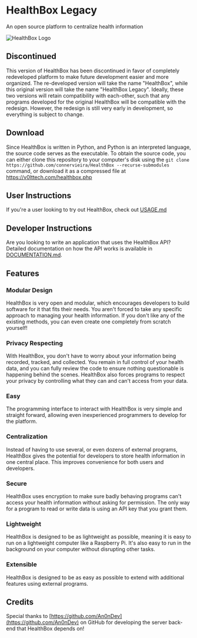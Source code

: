# HealthBox Legacy

An open source platform to centralize health information

![HealthBox Logo](https://v0lttech.com/assets/img/healthboxlogo.png)


## Discontinued

This version of HealthBox has been discontinued in favor of completely redeveloped platform to make future development easier and more organized. The re-developed version will take the name "HealthBox", while this original version will take the name "HealthBox Legacy". Ideally, these two versions will retain compatibility with each-other, such that any programs developed for the original HealthBox will be compatible with the redesign. However, the redesign is still very early in development, so everything is subject to change.


## Download

Since HealthBox is written in Python, and Python is an interpreted language, the source code serves as the executable. To obtain the source code, you can either clone this repository to your computer's disk using the `git clone https://github.com/connervieira/HealthBox --recurse-submodules` command, or download it as a compressed file at <https://v0lttech.com/healthbox.php>


## User Instructions

If you're a user looking to try out HealthBox, check out [USAGE.md](USAGE.md)


## Developer Instructions

Are you looking to write an application that uses the HealthBox API? Detailed documentation on how the API works is available in [DOCUMENTATION.md](DOCUMENTATION.md).


## Features

### Modular Design

HealthBox is very open and modular, which encourages developers to build software for it that fits their needs. You aren't forced to take any specific approach to managing your health information. If you don't like any of the existing methods, you can even create one completely from scratch yourself!

### Privacy Respecting

With HealthBox, you don't have to worry about your information being recorded, tracked, and collected. You remain in full control of your health data, and you can fully review the code to ensure nothing questionable is happening behind the scenes. HealthBox also forces programs to respect your privacy by controlling what they can and can't access from your data.

### Easy

The programming interface to interact with HealthBox is very simple and straight forward, allowing even inexperienced programmers to develop for the platform.

### Centralization

Instead of having to use several, or even dozens of external programs, HealthBox gives the potential for developers to store health information in one central place. This improves convenience for both users and developers.

### Secure

HealthBox uses encryption to make sure badly behaving programs can't access your health information without asking for permission. The only way for a program to read or write data is using an API key that you grant them.

### Lightweight

HealthBox is designed to be as lightweight as possible, meaning it is easy to run on a lightweight computer like a Raspberry Pi. It's also easy to run in the background on your computer without disrupting other tasks.

### Extensible

HealthBox is designed to be as easy as possible to extend with additional features using external programs.


## Credits

Special thanks to [https://github.com/An0nDev](https://github.com/An0nDev) on GitHub for developing the server back-end that HealthBox depends on!
